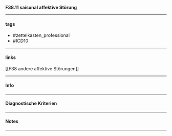__F38.11 saisonal affektive Störung__

___________________________________________
#### tags

- #zettelkasten_professional
- #ICD10 
___________________________________________
#### links

[[F38 andere affektive Störungen]]

___________________________________________
#### Info

___________________________________________
#### Diagnostische Kriterien

___________________________________________
#### Notes

___________________________________________

